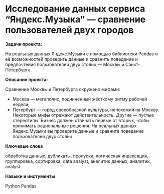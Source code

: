 # **Исследование данных сервиса “Яндекс.Музыка” — сравнение пользователей двух городов**

**Задачи проекта:**

На реальных данных Яндекс.Музыки c помощью библиотеки Pandas и её возможностей проверить данные и сравнить поведение и предпочтения пользователей двух столиц — Москвы и Санкт-Петербурга.

**Описание проекта:**

Сравнение Москвы и Петербурга окружено мифами:
- Москва — мегаполис, подчинённый жёсткому ритму рабочей недели;
- Петербург — город своеобразной культуры, непохожий на Москву.
Некоторые мифы отражают действительность. Другие — пустые стереотипы. Бизнес должен отличать первые от вторых, чтобы принимать рациональные решения. На реальных данных Яндекс.Музыки вы проверите данные и сравните поведение пользователей двух столиц.

**Ключевые слова**

обработка данных, дубликаты, пропуски, логическая индексация, группировка, сортировка,
data analyst, аналитик данных, аналитик, analyst

**Навыки и инстументы**

Python
Pandas
